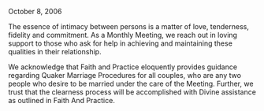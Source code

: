 October 8, 2006

The essence of intimacy between persons is a matter of love, tenderness, fidelity and commitment. As a Monthly Meeting, we reach out in loving support to those who ask for help in achieving and maintaining these qualities in their relationship.

We acknowledge that Faith and Practice eloquently provides guidance regarding Quaker Marriage Procedures for all couples, who are any two people who desire to be married under the care of the Meeting. Further, we trust that the clearness process will be accomplished with Divine assistance as outlined in Faith And Practice.
